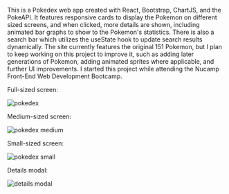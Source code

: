 This is a Pokedex web app created with React, Bootstrap, ChartJS, and the PokeAPI. It features responsive cards to display the Pokemon on different sized screens, and when clicked, more details are shown, including animated bar graphs to show to the Pokemon's statistics. There is also a search bar which utilizes the useState hook to update search results dynamically. The site currently features the original 151 Pokemon, but I plan to keep working on this project to improve it, such as adding later generations of Pokemon, adding animated sprites where applicable, and further UI improvements. I started this project while attending the Nucamp Front-End Web Development Bootcamp.



Full-sized screen:

![pokedex](https://github.com/benjaminj-klein/pokedex/assets/149858947/4cf6fea8-5e0b-4cc8-b3e4-722d1a720e64)


Medium-sized screen:

![pokedex medium](https://github.com/benjaminj-klein/pokedex/assets/149858947/4b8f277a-dca3-4949-90e3-d3275c4b46b2)


Small-sized screen:

![pokedex small](https://github.com/benjaminj-klein/pokedex/assets/149858947/5d7042e7-27f4-4757-8e19-ffb456157a56)


Details modal:

![details modal](https://github.com/benjaminj-klein/pokedex/assets/149858947/e38d3827-90ad-4ab6-8248-91aa9c681a5e)
